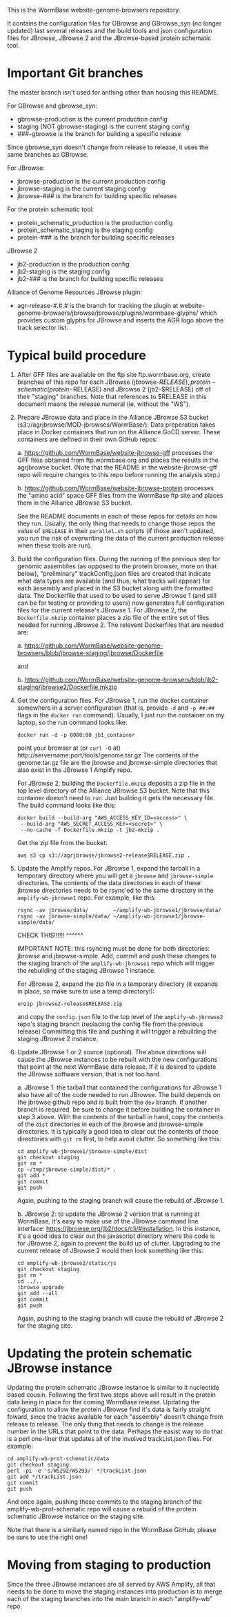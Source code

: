 This is the WormBase website-genome-browsers repository.

It contains the configuration files for GBrowse and GBrowse_syn (no longer
updated) last several releases and the build tools and json configuration files
for JBrowse, JBrowse 2 and the JBrowse-based protein schematic tool.

# Important Git branches

The master branch isn't used for anthing other than housing this README.

For GBrowse and gbrowse_syn:

- gbrowse-production is the current production config
- staging (NOT gbrowse-staging) is the current staging config
- ###-gbrowse is the branch for building a specific release

Since gbrowse_syn doesn't change from release to release, it uses
the same branches as GBrowse.

For JBrowse:

- jbrowse-production is the current production config
- jbrowse-staging is the current staging config
- jbrowse-### is the branch for building specific releases

For the protein schematic tool:

- protein_schematic_production is the production config
- protein_schematic_staging is the staging config
- protein-### is the branch for building specific releases

JBrowse 2

- jb2-production is the production config
- jb2-staging is the staging config
- jb2-### is the branch for building specific releases

Alliance of Genome Resources JBrowse plugin:

- agr-release-#.#.# is the branch for tracking the plugin at
  website-genome-browsers/jbrowse/jbrowse/plugins/wormbase-glyphs/
  which provides custom glyphs for JBrowse and inserts the
  AGR logo above the track selector list.

# Typical build procedure

1. After GFF files are available on the ftp site ftp.wormbase.org,
   create branches of this repo for each JBrowse (jbrowse-$RELEASE),
   protein-schematic (protein-$RELEASE) and JBrowse 2 (jb2-$RELEASE)
   off of their "staging" branches. Note that references to $RELEASE in this
   document means the release numeral (ie, without the "WS").

2. Prepare JBrowse data and place in the Alliance JBrowse S3 bucket
   (s3://agrjbrowse/MOD-jbrowses/WormBase/): Data preperation takes place in
   Docker containers that run on the Alliance GoCD server. These containers are
   defined in their own GitHub repos:

   a. https://github.com/WormBase/website-jbrowse-gff processes the GFF files
   obtained from ftp.wormbase.org and places the results in the agrjbrowse bucket.
   (Note that the README in the website-jbrowse-gff repo will require
   changes to this repo before running the analysis step.)

   b. https://github.com/WormBase/website-jbrowse-protein processes the "amino
   acid" space GFF files from the WormBase ftp site and places them in the
   Alliance JBrowse S3 bucket.

   See the README documents in each of these repos for details on how they run.
   Usually, the only thing that needs to change those repos the value of
   `$RELEASE` in their `parallel.sh` scripts (if those aren't updated, you run
   the risk of overwriting the data of the current production release when
   these tools are run).

4. Build the configuration files. During the running of the previous step for
   genomic assemblies (as opposed to the protein browser, more on that below),
   "preliminary" trackConfig.json files are created that indicate what data
   types are available (and thus, what tracks will appear) for each assembly
   and placed in the S3 bucket along with the formatted data. The Dockerfile
   that used to be used to serve JBrowse 1 (and still can be for testing or
   providing to users) now generates full configuration files for the current
   release's JBrowse 1. For JBrowse 2, the `Dockerfile.mkzip` container places
   a zip file of the entire set of files needed for running JBrowse 2. The
   relevent Dockerfiles that are needed are:

   a. https://github.com/WormBase/website-genome-browsers/blob/jbrowse-staging/jbrowse/Dockerfile

   and

   b. https://github.com/WormBase/website-genome-browsers/blob/jb2-staging/jbrowse2/Dockerfile.mkzip

5. Get the configuration files. For JBrowse 1, run the docker container somewhere
   in a server configuration (that is, provide `-d` and `-p ##:##` flags in the
   `docker run` command). Usually, I just run the container on my laptop, so the
   run command looks like:

   ```
   docker run -d -p 8080:80 jb1_container
   ```

   point your browser at (or `curl -O` at) http://servername:port/tools/genome.tar.gz
   The contents of the genome.tar.gz file are the jbrowse and jbrowse-simple
   directories that also exist in the JBrowse 1 Amplify repo.

   For JBrowse 2, building the `Dockerfile.mkzip` deposits a zip file in the
   top level directory of the Alliance JBrowse S3 bucket. Note that this
   container doesn't need to `run`. Just building it gets the necessary file.
   The build command looks like this:

   ```
   docker build --build-arg "AWS_ACCESS_KEY_ID=<access>" \
    --build-arg "AWS_SECRET_ACCESS_KEY=<secret>" \
    --no-cache -f Dockerfile.mkzip -t jb2-mkzip .
   ```

   Get the zip file from the bucket:

   ```
   aws s3 cp s3://agrjbrowse/jbrowse2-release$RELEASE.zip .
   ```

6. Update the Amplify repos. For JBrowse 1, expand the tarball in a temporary
   directory where you will get a `jbrowse` and `jbrowse-simple` directories.
   The contents of the data directories in each of these jbrowse directories
   needs to be rsync'ed to the same directory in the `amplify-wb-jbrowse1`
   repo. For example, like this:

   ```
   rsync -av jbrowse/data/        ~/amplify-wb-jbrowse1/jbrowse/data/
   rsync -av jbrowse-simple/data/ ~/amplify-wb-jbrowse1/jbrowse-simple/data/
   ```

   CHECK THIS!!!!!! ^^^^^^

   IMPORTANT NOTE: this rsyncing must be done for both directories: jbrowse
   and jbrowse-simple. Add, commit and push these changes to the staging branch
   of the `amplify-wb-jbrowse1` repo which will trigger the rebuilding of the
   staging JBrowse 1 instance.

   For JBrowse 2, expand the zip file in a temporary directory (it expands
   in place, so make sure to use a temp directory!):

   ```
   unzip jbrowse2-release$RELEASE.zip
   ```

   and copy the `config.json` file to the top level of the `amplify-wb-jbrowse2`
   repo's staging branch (replacing the config file from the previous release)
   Committing this file and pushing it will trigger a rebuilding the staging
   JBrowse 2 instance.

7. Update JBrowse 1 or 2 source (optional). The above directions will cause
   the JBrowse instances to be rebuilt with the new configurations that point at
   the next WormBase data release. If it is desired to update the JBrowse software
   version, that is not too hard.

   a. JBrowse 1: the tarball that contained the configurations for JBrowse 1
   also have all of the code needed to run JBrowse. The build depends on the
   jbrowse github repo and is built from the `dev` branch. If another branch is
   required, be sure to change it before building the container in step 3 above.
   With the contents of the tarball in hand, copy the contents of the `dist`
   directories in each of the jbrowse and jbrowse-simple directories. It is
   typically a good idea to clear out the contents of those directories with
   `git rm` first, to help avoid clutter. So something like this:

   ```
   cd amplify-wb-jbrowse1/jbrowse-simple/dist
   git checkout staging
   git rm *
   cp ~/tmp/jbrowse-simple/dist/* .
   git add *
   git commit
   git push
   ```

   Again, pushing to the staging branch will cause the rebuild of JBrowse 1.

   b. JBrowse 2: to update the JBrowse 2 version that is running at WormBase,
   it's easy to make use of the JBrowse command line interface:
   https://jbrowse.org/jb2/docs/cli/#installation. In this instance, it's a
   good idea to clear out the javascript directory where the code is for
   JBrowse 2, again to prevent the build up of clutter. Upgrading to the
   current release of JBrowse 2 would then look something like this:

   ```
   cd amplify-wb-jbrowse2/static/js
   git checkout staging
   git rm *
   cd ../..
   jbrowse upgrade
   git add --all
   git commit
   git push
   ```

   Again, pushing to the staging branch will cause the rebuild of JBrowse 2 for
   the staging site.

# Updating the protein schematic JBrowse instance

Updating the protein schematic JBrowse instance is similar to it nucleotide
based cousin. Following the first two steps above will result in the protein
data being in place for the coming WormBase release. Updating the configuration
to allow the protein JBrowse find it's data is fairly straight foward, since
the tracks available for each "assembly" doesn't change from release to release.
The only thing that needs to change is the release number in the URLs that point
to the data. Perhaps the easist way to do that is a perl one-liner that updates
all of the involved trackList.json files. For example:

```
cd amplify-wb-prot-schematic/data
git checkout staging
perl -pi -e 's/WS292/WS293/' */trackList.json
git add */trackList.json
git commit
git push
```

And once again, pushing these commits to the staging branch of the
amplify-wb-prot-schematic repo will cause a rebuild of the protein schematic
JBrowse instance on the staging site.

Note that there is a similarly named repo in the WormBase GitHub; please be sure
to use the right one!

# Moving from staging to production

Since the three JBrowse instances are all served by AWS Amplify, all that
needs to be done to move the staging instances into production is to merge
each of the staging branches into the main branch in each "amplify-wb" repo.
